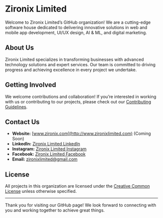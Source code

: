 # Zironix Limited

Welcome to Zironix Limited’s GitHub organization! We are a cutting-edge software house dedicated to delivering innovative solutions in web and mobile app development, UI/UX design, AI & ML, and digital marketing.

## About Us

Zironix Limited specializes in transforming businesses with advanced technology solutions and expert services. Our team is committed to driving progress and achieving excellence in every project we undertake.

## Getting Involved

We welcome contributions and collaboration! If you’re interested in working with us or contributing to our projects, please check out our [Contributing Guidelines](CONTRIBUTING.md).

## Contact Us

- **Website:** [www.zironix.com](http://www.zironixlimited.com) (Coming Soon)
- **LinkedIn:** [Zironix Limited LinkedIn](https://www.linkedin.com/company/zironixltd)
- **Instagram:** [Zironix Limited Instagram](https://www.instagram.com/zironixltd/)
- **Facebook:** [Zironix Limited Facebook](https://www.facebook.com/zironixltd)
- **Email:** [zironixlimited@gmail.com](zironixlimited@gmail.com)

## License

All projects in this organization are licensed under the [Creative Common License](LICENSE) unless otherwise specified.

---

Thank you for visiting our GitHub page! We look forward to connecting with you and working together to achieve great things.
